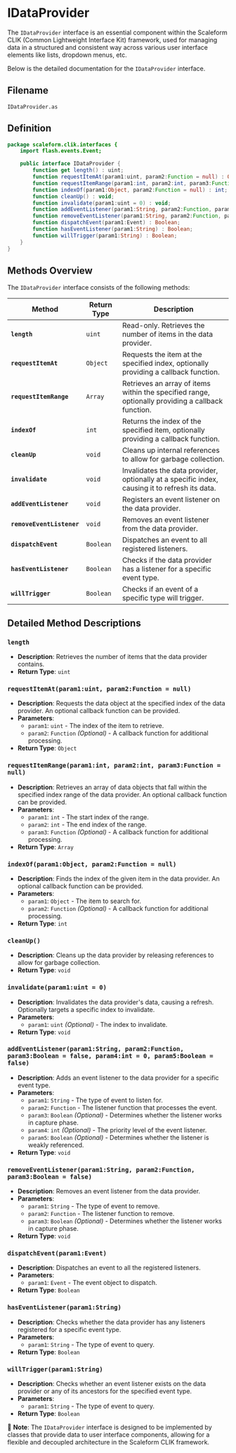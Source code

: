 # IDataProvider
The `IDataProvider` interface is an essential component within the Scaleform CLIK (Common Lightweight Interface Kit) framework, used for managing data in a structured and consistent way across various user interface elements like lists, dropdown menus, etc.

Below is the detailed documentation for the `IDataProvider` interface.

## Filename

`IDataProvider.as`

## Definition

```actionscript
package scaleform.clik.interfaces {
    import flash.events.Event;

    public interface IDataProvider {
        function get length() : uint;
        function requestItemAt(param1:uint, param2:Function = null) : Object;
        function requestItemRange(param1:int, param2:int, param3:Function = null) : Array;
        function indexOf(param1:Object, param2:Function = null) : int;
        function cleanUp() : void;
        function invalidate(param1:uint = 0) : void;
        function addEventListener(param1:String, param2:Function, param3:Boolean = false, param4:int = 0, param5:Boolean = false) : void;
        function removeEventListener(param1:String, param2:Function, param3:Boolean = false) : void;
        function dispatchEvent(param1:Event) : Boolean;
        function hasEventListener(param1:String) : Boolean;
        function willTrigger(param1:String) : Boolean;
    }
}
```

## Methods Overview

The `IDataProvider` interface consists of the following methods:

| Method | Return Type | Description |
| ------ | ----------- | ----------- |
| **`length`** | `uint` | Read-only. Retrieves the number of items in the data provider. |
| **`requestItemAt`** | `Object` | Requests the item at the specified index, optionally providing a callback function. |
| **`requestItemRange`** | `Array` | Retrieves an array of items within the specified range, optionally providing a callback function. |
| **`indexOf`** | `int` | Returns the index of the specified item, optionally providing a callback function. |
| **`cleanUp`** | `void` | Cleans up internal references to allow for garbage collection. |
| **`invalidate`** | `void` | Invalidates the data provider, optionally at a specific index, causing it to refresh its data. |
| **`addEventListener`** | `void` | Registers an event listener on the data provider. |
| **`removeEventListener`** | `void` | Removes an event listener from the data provider. |
| **`dispatchEvent`** | `Boolean` | Dispatches an event to all registered listeners. |
| **`hasEventListener`** | `Boolean` | Checks if the data provider has a listener for a specific event type. |
| **`willTrigger`** | `Boolean` | Checks if an event of a specific type will trigger. |

## Detailed Method Descriptions

### `length`
- **Description**: Retrieves the number of items that the data provider contains.
- **Return Type**: `uint`

### `requestItemAt(param1:uint, param2:Function = null)`
- **Description**: Requests the data object at the specified index of the data provider. An optional callback function can be provided.
- **Parameters**:
  - `param1`: `uint` - The index of the item to retrieve.
  - `param2`: `Function` _(Optional)_ - A callback function for additional processing.
- **Return Type**: `Object`

### `requestItemRange(param1:int, param2:int, param3:Function = null)`
- **Description**: Retrieves an array of data objects that fall within the specified index range of the data provider. An optional callback function can be provided.
- **Parameters**:
  - `param1`: `int` - The start index of the range.
  - `param2`: `int` - The end index of the range.
  - `param3`: `Function` _(Optional)_ - A callback function for additional processing.
- **Return Type**: `Array`

### `indexOf(param1:Object, param2:Function = null)`
- **Description**: Finds the index of the given item in the data provider. An optional callback function can be provided.
- **Parameters**:
  - `param1`: `Object` - The item to search for.
  - `param2`: `Function` _(Optional)_ - A callback function for additional processing.
- **Return Type**: `int`

### `cleanUp()`
- **Description**: Cleans up the data provider by releasing references to allow for garbage collection.
- **Return Type**: `void`

### `invalidate(param1:uint = 0)`
- **Description**: Invalidates the data provider's data, causing a refresh. Optionally targets a specific index to invalidate.
- **Parameters**:
  - `param1`: `uint` _(Optional)_ - The index to invalidate.
- **Return Type**: `void`

### `addEventListener(param1:String, param2:Function, param3:Boolean = false, param4:int = 0, param5:Boolean = false)`
- **Description**: Adds an event listener to the data provider for a specific event type.
- **Parameters**:
  - `param1`: `String` - The type of event to listen for.
  - `param2`: `Function` - The listener function that processes the event.
  - `param3`: `Boolean` _(Optional)_ - Determines whether the listener works in capture phase.
  - `param4`: `int` _(Optional)_ - The priority level of the event listener.
  - `param5`: `Boolean` _(Optional)_ - Determines whether the listener is weakly referenced.
- **Return Type**: `void`

### `removeEventListener(param1:String, param2:Function, param3:Boolean = false)`
- **Description**: Removes an event listener from the data provider.
- **Parameters**:
  - `param1`: `String` - The type of event to remove.
  - `param2`: `Function` - The listener function to remove.
  - `param3`: `Boolean` _(Optional)_ - Determines whether the listener works in capture phase.
- **Return Type**: `void`

### `dispatchEvent(param1:Event)`
- **Description**: Dispatches an event to all the registered listeners.
- **Parameters**:
  - `param1`: `Event` - The event object to dispatch.
- **Return Type**: `Boolean`

### `hasEventListener(param1:String)`
- **Description**: Checks whether the data provider has any listeners registered for a specific event type.
- **Parameters**:
  - `param1`: `String` - The type of event to query.
- **Return Type**: `Boolean`

### `willTrigger(param1:String)`
- **Description**: Checks whether an event listener exists on the data provider or any of its ancestors for the specified event type.
- **Parameters**:
  - `param1`: `String` - The type of event to query.
- **Return Type**: `Boolean`

📌 **Note**: The `IDataProvider` interface is designed to be implemented by classes that provide data to user interface components, allowing for a flexible and decoupled architecture in the Scaleform CLIK framework.
